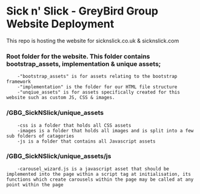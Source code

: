 # Sick n' Slick - GreyBird Group Website Deployment
This repo is hosting the website for sicknslick.co.uk & sicknslick.com



### Root folder for the website. This folder contains bootstrap_assets, implementation & unique assets;
        -"bootstrap_assets" is for assets relating to the bootstrap framework
        -"implementation" is the folder for our HTML file structure
        -"unqiue_assets" is for assets specifically created for this website such as custom JS, CSS & images.

### /GBG_SickNSlick/unique_assets
        -css is a folder that holds all CSS assets
        -images is a folder that holds all images and is split into a few sub folders of catagories
        -js is a folder that contains all Javascript assets

### /GBG_SickNSlick/unique_assets/js
        -carousel_wizard.js is a javascript asset that should be implemented into the page within a script tag at initialisation, its functions which create carousels within the page may be called at any point within the page